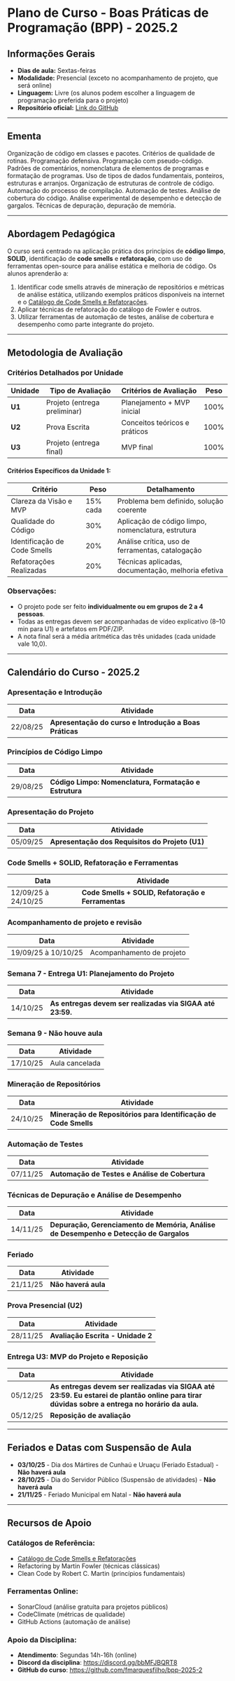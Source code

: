 # Plano de Curso - Boas Práticas de Programação (BPP) - 2025.2

## Informações Gerais

- **Dias de aula:** Sextas-feiras
- **Modalidade:** Presencial (exceto no acompanhamento de projeto, que será online)
- **Linguagem:** Livre (os alunos podem escolher a linguagem de programação preferida para o projeto)
- **Repositório oficial:** [Link do GitHub](https://github.com/fmarquesfilho/bpp-2025-2)

---

## Ementa

Organização de código em classes e pacotes. Critérios de qualidade de rotinas. Programação defensiva. Programação com pseudo-código. Padrões de comentários, nomenclatura de elementos de programas e formatação de programas. Uso de tipos de dados fundamentais, ponteiros, estruturas e arranjos. Organização de estruturas de controle de código. Automação do processo de compilação. Automação de testes. Análise de cobertura do código. Análise experimental de desempenho e detecção de gargalos. Técnicas de depuração, depuração de memória.

---

## Abordagem Pedagógica

O curso será centrado na aplicação prática dos princípios de **código limpo**, **SOLID**, identificação de **code smells** e **refatoração**, com uso de ferramentas open-source para análise estática e melhoria de código. Os alunos aprenderão a:

1. Identificar code smells através de mineração de repositórios e métricas de análise estática, utilizando exemplos práticos disponíveis na internet e o [Catálogo de Code Smells e Refatorações](https://luzkan.github.io/smells/).
2. Aplicar técnicas de refatoração do catálogo de Fowler e outros.
3. Utilizar ferramentas de automação de testes, análise de cobertura e desempenho como parte integrante do projeto.

---

## Metodologia de Avaliação

### Critérios Detalhados por Unidade

| Unidade | Tipo de Avaliação | Critérios de Avaliação | Peso |
|---------|-------------------|------------------------|------|
| **U1**  | Projeto (entrega preliminar) | Planejamento + MVP inicial | 100% |
| **U2**  | Prova Escrita | Conceitos teóricos e práticos | 100% |
| **U3**  | Projeto (entrega final) | MVP final | 100% |

#### Critérios Específicos da Unidade 1:

| Critério | Peso | Detalhamento |
|----------|------|--------------|
| Clareza da Visão e MVP | 15% cada | Problema bem definido, solução coerente |
| Qualidade do Código | 30% | Aplicação de código limpo, nomenclatura, estrutura |
| Identificação de Code Smells | 20% | Análise crítica, uso de ferramentas, catalogação |
| Refatorações Realizadas | 20% | Técnicas aplicadas, documentação, melhoria efetiva |

### Observações:
- O projeto pode ser feito **individualmente ou em grupos de 2 a 4 pessoas**.
- Todas as entregas devem ser acompanhadas de vídeo explicativo (8–10 min para U1) e artefatos em PDF/ZIP.
- A nota final será a média aritmética das três unidades (cada unidade vale 10,0).

---

## Calendário do Curso - 2025.2

### Apresentação e Introdução
| Data | Atividade |
|------|-----------|
| 22/08/25 | **Apresentação do curso e Introdução a Boas Práticas** |

### Princípios de Código Limpo
| Data | Atividade |
|------|-----------|
| 29/08/25 | **Código Limpo: Nomenclatura, Formatação e Estrutura** |

### Apresentação do Projeto
| Data | Atividade |
|------|-----------|
| 05/09/25 | **Apresentação dos Requisitos do Projeto (U1)** |

### Code Smells + SOLID, Refatoração e Ferramentas
| Data | Atividade |
|------|-----------|
| 12/09/25 à 24/10/25| **Code Smells + SOLID, Refatoração e Ferramentas** |

### Acompanhamento de projeto e revisão
| Data | Atividade |
|------|-----------|
| 19/09/25 à 10/10/25 | Acompanhamento de projeto |

### **Semana 7** - Entrega U1: Planejamento do Projeto
| Data     | Atividade                                          |
|----------|----------------------------------------------------|
| 14/10/25 | **As entregas devem ser realizadas via SIGAA até 23:59.** |

### **Semana 9** - Não houve aula
| Data | Atividade |
|------|-----------|
| 17/10/25 | Aula cancelada |

### Mineração de Repositórios
| Data | Atividade |
|------|-----------|
| 24/10/25 | **Mineração de Repositórios para Identificação de Code Smells** |

### Automação de Testes
| Data | Atividade |
|------|-----------|
| 07/11/25 | **Automação de Testes e Análise de Cobertura** |

### Técnicas de Depuração e Análise de Desempenho
| Data | Atividade |
|------|-----------|
| 14/11/25 | **Depuração, Gerenciamento de Memória, Análise de Desempenho e Detecção de Gargalos** |

### Feriado
| Data | Atividade |
|------|-----------|
| 21/11/25 | **Não haverá aula** |

### Prova Presencial (U2)
| Data | Atividade |
|------|-----------|
| 28/11/25 | **Avaliação Escrita - Unidade 2** |

### Entrega U3: MVP do Projeto e Reposição
| Data | Atividade |
|------|-----------|
| 05/12/25 | **As entregas devem ser realizadas via SIGAA até 23:59. Eu estarei de plantão online para tirar dúvidas sobre a entrega no horário da aula.** |
| 05/12/25 | **Reposição de avaliação** |

---

## Feriados e Datas com Suspensão de Aula

- **03/10/25** - Dia dos Mártires de Cunhaú e Uruaçu (Feriado Estadual) - **Não haverá aula**
- **28/10/25** - Dia do Servidor Público (Suspensão de atividades) - **Não haverá aula**
- **21/11/25** - Feriado Municipal em Natal - **Não haverá aula**

---

## Recursos de Apoio

### Catálogos de Referência:
- [Catálogo de Code Smells e Refatorações](https://luzkan.github.io/smells/)
- Refactoring by Martin Fowler (técnicas clássicas)
- Clean Code by Robert C. Martin (princípios fundamentais)

### Ferramentas Online:
- SonarCloud (análise gratuita para projetos públicos)
- CodeClimate (métricas de qualidade)
- GitHub Actions (automação de análise)

### Apoio da Disciplina:
- **Atendimento**: Segundas 14h-16h (online)
- **Discord da disciplina**: https://discord.gg/bbMFJBQRT8
- **GitHub do curso**: https://github.com/fmarquesfilho/bpp-2025-2


